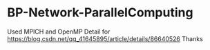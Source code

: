 # BP-Network-ParallelComputing
Used MPICH and OpenMP
Detail for https://blog.csdn.net/qq_41645895/article/details/86640526
Thanks
